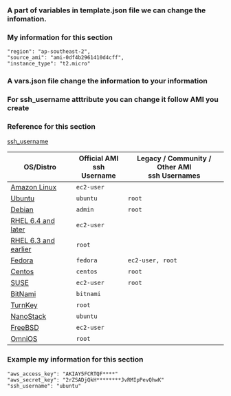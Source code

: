 ### A part of variables in template.json file we can change the infomation.
### My information for this section
    "region": "ap-southeast-2",
    "source_ami": "ami-0df4b2961410d4cff",
    "instance_type": "t2.micro"

    
### A vars.json file change the information to your information
### For ssh_username atttribute you can change it follow AMI you create
### Reference for this section
<a href="https://alestic.com/2014/01/ec2-ssh-username/">ssh_username</a>
<table class="pure-table pure-table-striped">
<thead>
<tr><th>OS/Distro</th>
<th>Official AMI<br>ssh Username</th>
<th>Legacy / Community / Other AMI<br>ssh Usernames</th>
</tr></thead>
<tbody>
<tr>
  <td><a href="http://docs.aws.amazon.com/AWSEC2/latest/UserGuide/AccessingInstancesLinux.html#AccessingInstancesLinuxSSHClient">Amazon Linux</a></td>
  <td><code>ec2-user</code></td>
  <td></td>
</tr>
<tr>
  <td><a href="">Ubuntu</a></td>
  <td><code>ubuntu</code></td>
  <td><code>root</code></td>
</tr>
<tr>
  <td><a href="https://wiki.debian.org/Cloud#FAQ">Debian</a></td>
  <td><code>admin</code></td>
  <td><code>root</code></td>
</tr>
<tr>
  <td><a href="">RHEL 6.4 and later</a></td>
  <td><code>ec2-user</code></td>
  <td></td>
</tr>
<tr>
  <td><a href="http://aws.typepad.com/aws/2013/04/now-available-red-hat-enterprise-linux-64-amis.html">RHEL 6.3 and earlier</a></td>
  <td><code>root</code></td>
  <td></td>
</tr>
<tr>
  <td><a href="https://alt.fedoraproject.org/cloud/">Fedora</a></td>
  <td><code>fedora</code></td>
  <td><code>ec2-user, root</code></td>
</tr>
<tr>
  <td><a href="http://wiki.centos.org/Cloud/AWS">Centos</a></td>
  <td><code>centos</code></td>
  <td><code>root</code></td>
</tr>
<tr>
  <td><a href="http://aws.amazon.com/partners/suse/">SUSE</a></td>
  <td><code>ec2-user</code></td>
  <td><code>root</code></td>
</tr>
<tr>
  <td><a href="http://wiki.bitnami.com/cloud/how_to_connect_to_your_amazon_instance#How_can_I_access_my_server_as_the_root_user.3f">BitNami</a></td>
  <td><code>bitnami</code></td>
  <td></td>
</tr>
<tr>
  <td><a href="http://www.turnkeylinux.org/forum/support/20111204/password-ec2-instances">TurnKey</a></td>
  <td><code>root</code></td>
  <td></td>
</tr>
<tr>
  <td><a href="http://www.diamondkeys.com/nanostack-faq/">NanoStack</a></td>
  <td><code>ubuntu</code></td>
  <td></td>
</tr>
<tr>
  <td><a href="http://www.daemonology.net/freebsd-on-ec2/">FreeBSD</a></td>
  <td><code>ec2-user</code></td>
  <td></td>
</tr>
<tr>
  <td><a href="http://omnios.omniti.com/wiki.php/Installation#IntheCloud">OmniOS</a></td>
  <td><code>root</code></td>
  <td></td>
</tr>
</tbody>
</table>	

### Example my information for this section
    "aws_access_key": "AKIAY5FCRTQF****"
    "aws_secret_key": "2rZSADjQkH********JvRMIpPevQhwK"
    "ssh_username": "ubuntu"